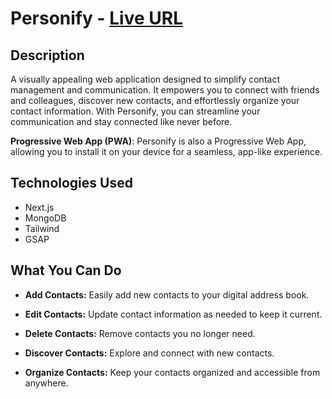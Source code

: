 # Personify - [Live URL](https://personify-sage.vercel.app/)

## Description

A visually appealing web application designed to simplify contact management and communication. It empowers you to connect with friends and colleagues, discover new contacts, and effortlessly organize your contact information. With Personify, you can streamline your communication and stay connected like never before.

**Progressive Web App (PWA)**: Personify is also a Progressive Web App, allowing you to install it on your device for a seamless, app-like experience.

## Technologies Used

- Next.js
- MongoDB
- Tailwind
- GSAP

## What You Can Do

- **Add Contacts:** Easily add new contacts to your digital address book.

- **Edit Contacts:** Update contact information as needed to keep it current.

- **Delete Contacts:** Remove contacts you no longer need.

- **Discover Contacts:** Explore and connect with new contacts.

- **Organize Contacts:** Keep your contacts organized and accessible from anywhere.
